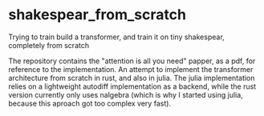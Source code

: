 # shakespear_from_scratch
Trying to train build a transformer, and train it on tiny shakespear, completely from scratch

The repository contains the "attention is all you need" papper, as a pdf, for reference to the implementation.
An attempt to implement the transformer architecture from scratch in rust, and also in julia.
The julia implementation relies on a lightweight autodiff implementation as a backend, while the rust version currently only uses nalgebra
(which is why I started using julia, because this aproach got too complex very fast).
